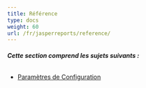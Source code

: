 ```yaml
---
title: Référence
type: docs
weight: 60
url: /fr/jasperreports/reference/
---
```


###### **Cette section comprend les sujets suivants :** 
- [Paramètres de Configuration](/cells/fr/jasperreports/configuration-parameters/)
